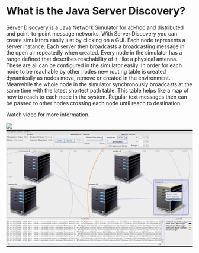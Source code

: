# What is the Java Server Discovery?
Server Discovery is a Java Network Simulator for ad-hoc and distributed and point-to-point message networks. 
With Server Discovery you can create simulators easily just by clicking on a GUI. Each node represents a server instance. 
Each server then broadcasts a broadcasting message in the open air repeatedly when created. 
Every node in the simulator has a range defined that describes reachability of it, like a physical antenna. 
These are all can be configured in the simulator easily. 
In order for each node to be reachable by other nodes new routing table is created dynamically as nodes move, remove or created in the environment. 
Meanwhile the whole node in the simulator synchronously broadcasts at the same time with the latest shortest path table. 
This table helps like a map of how to reach to each node in the system. Regular text messages then can be passed to other nodes crossing each node until reach to destination.

Watch video for more information.

![](https://github.com/metao1/server-discovery/raw/master/video.gif)
[![Watch the video](screenshot.png)](https://www.youtube.com/watch?v=GeJ2hzihFaM)
